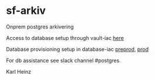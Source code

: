 # sf-arkiv
Onprem postgres arkivering

Access to database setup through vault-iac [here](https://github.com/navikt/vault-iac/blob/c841af67d9e3044f145abb0cde22d3db607546bc/terraform/teams/teamcrm/apps/sf-arkiv.yml#L3)

Database provisioning setup in database-iac [preprod](https://github.com/navikt/database-iac/blob/50f025c5392dd997d1054fa1ca48da866629b87f/config/preprod-fss20.yml#L60), [prod](https://github.com/navikt/database-iac/blob/50f025c5392dd997d1054fa1ca48da866629b87f/config/prod-fss17-this-cluster-is-full.yml#L66)

For db assistance see slack channel #postgres

Karl Heinz
